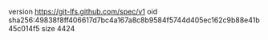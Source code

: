 version https://git-lfs.github.com/spec/v1
oid sha256:49838f8ff406617d7bc4a167a8c8b9584f5744d405ec162c9b88e41b45c014f5
size 4424
